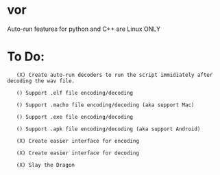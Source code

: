 # vor



Auto-run features for python and C++ are Linux ONLY


# To Do: 
       (X) Create auto-run decoders to run the script immidiately after decoding the wav file.
       
       () Support .elf file encoding/decoding
       
       () Support .macho file encoding/decoding (aka support Mac)
      
       () Support .exe file encoding/decoding
       
       () Support .apk file encoding/decoding (aka support Android)
       
       (X) Create easier interface for encoding
       
       (X) Create easier interface for decoding
       
       (X) Slay the Dragon
